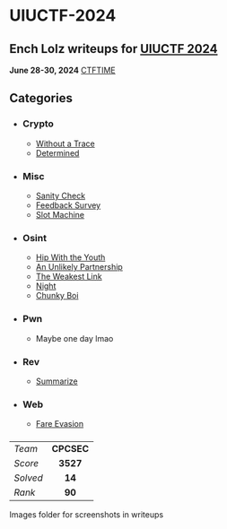 # UIUCTF-2024
## Ench Lolz writeups for [UIUCTF 2024](https://2024.uiuc.tf/)

**June 28-30, 2024**
[CTFTIME](https://ctftime.org/event/2275)



## Categories

- ### Crypto
    - [Without a Trace](https://github.com/EnchLolz/UIUCTF-2024/blob/main/CRYPTO/Without%20a%20Trace.md)
    - [Determined](https://github.com/EnchLolz/UIUCTF-2024/blob/main/CRYPTO/Determined.md)
- ### Misc
    - [Sanity Check](https://github.com/EnchLolz/UIUCTF-2024/blob/main/MISC/Sanity%20Check.md)
    - [Feedback Survey](https://github.com/EnchLolz/UIUCTF-2024/blob/main/MISC/Feedback%20Survery.md)
    - [Slot Machine](https://github.com/EnchLolz/UIUCTF-2024/blob/main/MISC/Slot%20Machine.md)
- ### Osint
    - [Hip With the Youth](https://github.com/EnchLolz/UIUCTF-2024/blob/main/OSINT/Hip%20With%20the%20Youth.md)
    - [An Unlikely Partnership](https://github.com/EnchLolz/UIUCTF-2024/blob/main/OSINT/An%20Unlikely%20Partnership.md)
    - [The Weakest Link](https://github.com/EnchLolz/UIUCTF-2024/blob/main/OSINT/The%20Weakest%20Link.md)
    - [Night](https://github.com/EnchLolz/UIUCTF-2024/blob/main/OSINT/Night.md)
    - [Chunky Boi](https://github.com/EnchLolz/UIUCTF-2024/blob/main/OSINT/Chunky%20Boi.md)
- ### Pwn
    - Maybe one day lmao
- ### Rev
    - [Summarize](https://github.com/EnchLolz/UIUCTF-2024/blob/main/REV/Summarize.md)
- ### Web
    - [Fare Evasion](https://github.com/EnchLolz/UIUCTF-2024/blob/main/WEB/Fare%20Evasion.md)






###


|  |  |
| ----------- | :-----------: |
| *Team* | **CPCSEC** |
| *Score*| **3527** |
| *Solved* | **14** |
| *Rank* | **90** |

Images folder for screenshots in writeups